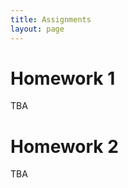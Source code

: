 ```yaml
---
title: Assignments
layout: page
---
```


# Homework 1
TBA
<!---
Due: March 6th, 11:59pm  
Description of the homework: [URL](http://files2.gersteinlab.org/public-docs/2023/02.09/cbb752b23_hw1_.pdf)  
Supplementary files for programming version: [URL](http://files2.gersteinlab.org/public-docs/2023/02.06/HW1_cbb752b23_programming_supp_files.zip)
-->

# Homework 2
TBA
<!---
Due: Apr 26th, 11:59pm  
Description of the homework: [URL](http://files2.gersteinlab.org/public-docs/2023/04.06/cbb752b23_hw2_v2.pdf)  
Supplementary files for programming version: [URL](http://files.gersteinlab.org/public-docs/2023/04.06/cbb752b23_hw2_v2.ipynb)
-->